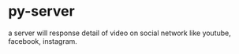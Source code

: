 # py-server

a server will response detail of video on social network like youtube, facebook, instagram.
